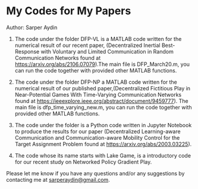 # My Codes for My Papers
Author: Sarper Aydin


1) The code under the folder DFP-VL is a MATLAB code written for the numerical result of our recent paper,
(Decentralized Inertial Best-Response with Voluntary and Limited Communication in Random Communication Networks found at https://arxiv.org/abs/2106.07079).The main file is DFP_March20.m, you can run the code together with provided other MATLAB functions.

2) The code under the folder DFP-NP a MATLAB code written for the numerical result of our published paper,(Decentralized Fictitious Play in Near-Potential Games With Time-Varying Communication Networks found at https://ieeexplore.ieee.org/abstract/document/9459777). The main file is dfp_time_varying_new.m, you can run the code together with provided other MATLAB functions.

3) The code under the folder is a Python code written in Jupyter Notebook to produce the results for our paper (Decentralized Learning-aware Communication and Communication-aware Mobility Control for the Target Assignment Problem found at https://arxiv.org/abs/2003.03225).

4) The code whose its name starts with Lake Game, is a introductory code for our recent study on Networked Policy Gradient Play.

Please let me know if you have any questions and/or any suggestions by contacting me at sarperaydin@gmail.com.
